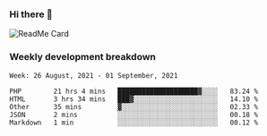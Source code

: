 ### Hi there 👋

<!--
**itzcy/itzcy** is a ✨ _special_ ✨ repository because its `README.md` (this file) appears on your GitHub profile.

Here are some ideas to get you started:

- 🔭 I’m currently working on ...
- 🌱 I’m currently learning ...
- 👯 I’m looking to collaborate on ...
- 🤔 I’m looking for help with ...
- 💬 Ask me about ...
- 📫 How to reach me: ...
- 😄 Pronouns: ...
- ⚡ Fun fact: ...
-->
![ReadMe Card](https://github-readme-stats.vercel.app/api?username=itzcy&show_icons=true&title_color=2d3198&icon_color=797cb8&text_color=24292e&bg_color=f6f8fa)

### Weekly development breakdown
<!--START_SECTION:waka-->
```text
Week: 26 August, 2021 - 01 September, 2021

PHP        21 hrs 4 mins   ████████████████████▓░░░░   83.24 % 
HTML       3 hrs 34 mins   ███▓░░░░░░░░░░░░░░░░░░░░░   14.10 % 
Other      35 mins         ▓░░░░░░░░░░░░░░░░░░░░░░░░   02.33 % 
JSON       2 mins          ░░░░░░░░░░░░░░░░░░░░░░░░░   00.18 % 
Markdown   1 min           ░░░░░░░░░░░░░░░░░░░░░░░░░   00.12 % 
```
<!--END_SECTION:waka-->
